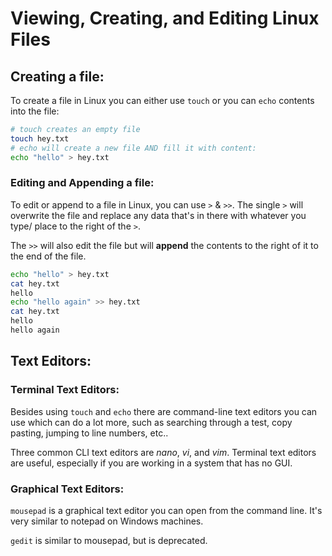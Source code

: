 # Viewing, Creating, and Editing Linux Files

## Creating a file:
To create a file in Linux you can either use `touch` or you can `echo` contents into the file:
```bash
# touch creates an empty file
touch hey.txt
# echo will create a new file AND fill it with content:
echo "hello" > hey.txt
```

### Editing and Appending a file:
To edit or append to a file in Linux, you can use `>` & `>>`. The single `>` will overwrite the file and replace any data that's in there with whatever you type/ place to the right of the `>`.

The `>>` will also edit the file but will **append** the contents to the right of it to the end of the file.
```bash
echo "hello" > hey.txt
cat hey.txt
hello
echo "hello again" >> hey.txt
cat hey.txt
hello
hello again
```

## Text Editors:
### Terminal Text Editors:
Besides using `touch` and `echo` there are command-line text editors you can use which can do a lot more, such as searching through a test, copy pasting, jumping to line numbers, etc..

Three common CLI text editors are *nano*, *vi*, and *vim*. Terminal text editors are useful, especially if you are working in a system that has no GUI.

### Graphical Text Editors:
`mousepad` is a graphical text editor you can open from the command line. It's very similar to notepad on Windows machines.

`gedit` is similar to mousepad, but is deprecated.
